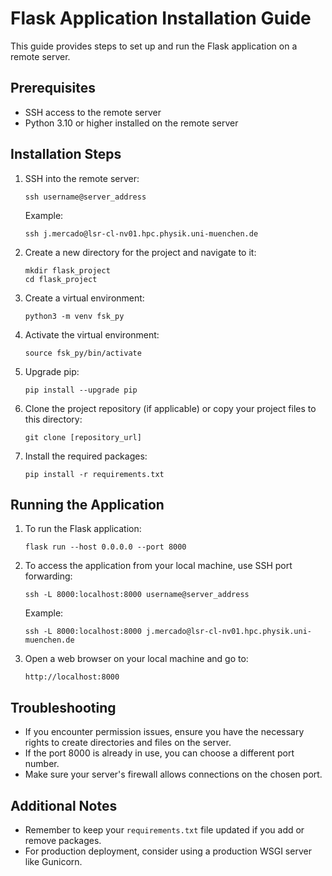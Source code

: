 # Flask Application Installation Guide

This guide provides steps to set up and run the Flask application on a remote server.

## Prerequisites

- SSH access to the remote server
- Python 3.10 or higher installed on the remote server

## Installation Steps

1. SSH into the remote server:

   ```
   ssh username@server_address
   ```

   Example:

   ```
   ssh j.mercado@lsr-cl-nv01.hpc.physik.uni-muenchen.de
   ```

2. Create a new directory for the project and navigate to it:

   ```
   mkdir flask_project
   cd flask_project
   ```

3. Create a virtual environment:

   ```
   python3 -m venv fsk_py
   ```

4. Activate the virtual environment:

   ```
   source fsk_py/bin/activate
   ```

5. Upgrade pip:

   ```
   pip install --upgrade pip
   ```

6. Clone the project repository (if applicable) or copy your project files to this directory:

   ```
   git clone [repository_url]
   ```

7. Install the required packages:

   ```
   pip install -r requirements.txt
   ```

## Running the Application

1. To run the Flask application:

   ```
   flask run --host 0.0.0.0 --port 8000
   ```

2. To access the application from your local machine, use SSH port forwarding:

   ```
   ssh -L 8000:localhost:8000 username@server_address
   ```

   Example:

   ```
   ssh -L 8000:localhost:8000 j.mercado@lsr-cl-nv01.hpc.physik.uni-muenchen.de
   ```

3. Open a web browser on your local machine and go to:

   ```
   http://localhost:8000
   ```

## Troubleshooting

- If you encounter permission issues, ensure you have the necessary rights to create directories and files on the server.
- If the port 8000 is already in use, you can choose a different port number.
- Make sure your server's firewall allows connections on the chosen port.

## Additional Notes

- Remember to keep your `requirements.txt` file updated if you add or remove packages.
- For production deployment, consider using a production WSGI server like Gunicorn.